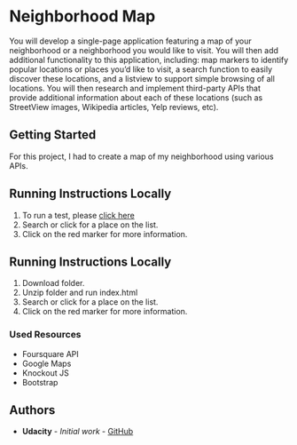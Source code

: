 # Neighborhood Map

You will develop a single-page application featuring a map of your neighborhood or a neighborhood you would like to visit. You will then add additional functionality to this application, including: map markers to identify popular locations or places you’d like to visit, a search function to easily discover these locations, and a listview to support simple browsing of all locations. You will then research and implement third-party APIs that provide additional information about each of these locations (such as StreetView images, Wikipedia articles, Yelp reviews, etc).

## Getting Started

For this project, I had to create a map of my neighborhood using various APIs.

## Running Instructions Locally

1. To run a test, please [click here](https://developers.google.com/speed/pagespeed/insights/?url=https%3A%2F%2Flmedinatriana.github.io%2Fwebsite-optimization "Google PageSpeed")
2. Search or click for a place on the list.
3. Click on the red marker for more information.


## Running Instructions Locally

1. Download folder.
2. Unzip folder and run index.html
3. Search or click for a place on the list.
4. Click on the red marker for more information.


### Used Resources

* Foursquare API
* Google Maps
* Knockout JS 
* Bootstrap

## Authors

* **Udacity** - *Initial work* - [GitHub](https://github.com/udacity/frontend-nanodegree-mobile-portfolio)


